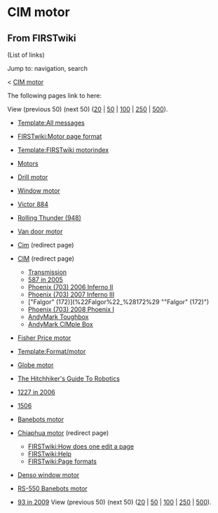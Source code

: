 # CIM motor

## From FIRSTwiki

(List of links)

Jump to: navigation, search

< [CIM motor](/index.php?title=CIM_motor&redirect=no "CIM motor")

The following pages link to here:

View (previous 50) (next 50) ([20](/index.php?title=Special:Whatlinkshere/CIM_motor&limit=20&from=0 "Special:Whatlinkshere/CIM motor") | [50](/index.php?title=Special:Whatlinkshere/CIM_motor&limit=50&from=0 "Special:Whatlinkshere/CIM motor") | [100](/index.php?title=Special:Whatlinkshere/CIM_motor&limit=100&from=0 "Special:Whatlinkshere/CIM motor") | [250](/index.php?title=Special:Whatlinkshere/CIM_motor&limit=250&from=0 "Special:Whatlinkshere/CIM motor") | [500](/index.php?title=Special:Whatlinkshere/CIM_motor&limit=500&from=0 "Special:Whatlinkshere/CIM motor")).

- [Template:All messages](Template:All_messages "Template:All messages")
- [FIRSTwiki:Motor page format](FIRSTwiki:Motor_page_format "FIRSTwiki:Motor page format")
- [Template:FIRSTwiki motorindex](Template:FIRSTwiki_motorindex "Template:FIRSTwiki motorindex")
- [Motors](Motors "Motors")
- [Drill motor](Drill_motor "Drill motor")
- [Window motor](Window_motor "Window motor")
- [Victor 884](victor-884)
- [Rolling Thunder (948)](Rolling_Thunder_%28948%29 "Rolling Thunder \(948\)")
- [Van door motor](Van_door_motor "Van door motor")
- [Cim](/index.php?title=Cim&redirect=no "Cim") (redirect page)
- [CIM](/index.php?title=CIM&redirect=no "CIM") (redirect page) 

  - [Transmission](Transmission "Transmission")
  - [587 in 2005](587_in_2005 "587 in 2005")
  - [Phoenix (703) 2006 Inferno II](Phoenix_%28703%29_2006_Inferno_II "Phoenix \(703\) 2006 Inferno II")
  - [Phoenix (703) 2007 Inferno III](Phoenix_%28703%29_2007_Inferno_III "Phoenix \(703\) 2007 Inferno III")
  - ["Falgor" (172)](%22Falgor%22_%28172%29 ""Falgor" \(172\)")
  - [Phoenix (703) 2008 Phoenix I](Phoenix_%28703%29_2008_Phoenix_I "Phoenix \(703\) 2008 Phoenix I")
  - [AndyMark Toughbox](AndyMark_Toughbox "AndyMark Toughbox")
  - [AndyMark CIMple Box](AndyMark_CIMple_Box "AndyMark CIMple Box")

- [Fisher Price motor](Fisher_Price_motor "Fisher Price motor")
- [Template:Format/motor](Template:Format/motor "Template:Format/motor")
- [Globe motor](Globe_motor "Globe motor")
- [The Hitchhiker's Guide To Robotics](The_Hitchhiker%27s_Guide_To_Robotics "The Hitchhiker's Guide To Robotics")
- [1227 in 2006](1227_in_2006 "1227 in 2006")
- [1506](1506 "1506")
- [Banebots motor](Banebots_motor "Banebots motor")
- [Chiaphua motor](/index.php?title=Chiaphua_motor&redirect=no "Chiaphua motor") (redirect page) 

  - [FIRSTwiki:How does one edit a page](FIRSTwiki:How_does_one_edit_a_page "FIRSTwiki:How does one edit a page")
  - [FIRSTwiki:Help](FIRSTwiki:Help "FIRSTwiki:Help")
  - [FIRSTwiki:Page formats](FIRSTwiki:Page_formats "FIRSTwiki:Page formats")

- [Denso window motor](Denso_window_motor "Denso window motor")
- [RS-550 Banebots motor](RS-550_Banebots_motor "RS-550 Banebots motor")
- [93 in 2009](93_in_2009 "93 in 2009") View (previous 50) (next 50) ([20](/index.php?title=Special:Whatlinkshere/CIM_motor&limit=20&from=0 "Special:Whatlinkshere/CIM motor") | [50](/index.php?title=Special:Whatlinkshere/CIM_motor&limit=50&from=0 "Special:Whatlinkshere/CIM motor") | [100](/index.php?title=Special:Whatlinkshere/CIM_motor&limit=100&from=0 "Special:Whatlinkshere/CIM motor") | [250](/index.php?title=Special:Whatlinkshere/CIM_motor&limit=250&from=0 "Special:Whatlinkshere/CIM motor") | [500](/index.php?title=Special:Whatlinkshere/CIM_motor&limit=500&from=0 "Special:Whatlinkshere/CIM motor")).
